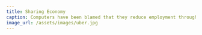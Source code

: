 ```yaml
---
title: Sharing Economy
caption: Computers have been blamed that they reduce employment through automation, just like the internal combustion engine and robotics, but at the same time computer applications such as Uber create new opportunities for alternative models of economic organization.
image_url: /assets/images/uber.jpg
---
```

